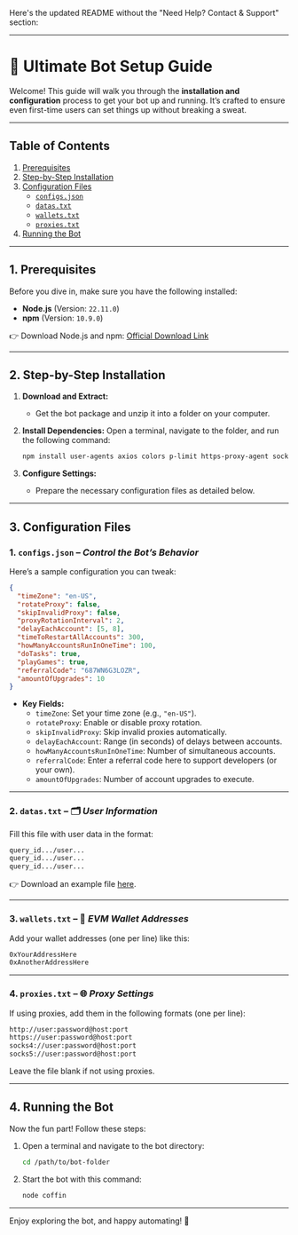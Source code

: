 Here's the updated README without the "Need Help? Contact & Support" section:

---

# 🚀 **Ultimate Bot Setup Guide**

Welcome! This guide will walk you through the **installation and configuration** process to get your bot up and running. It’s crafted to ensure even first-time users can set things up without breaking a sweat.

---

## **Table of Contents**

1. [Prerequisites](#prerequisites)
2. [Step-by-Step Installation](#step-by-step-installation)
3. [Configuration Files](#configuration-files)
   - [`configs.json`](#1-configsjson)
   - [`datas.txt`](#2-datastxt)
   - [`wallets.txt`](#3-walletstxt)
   - [`proxies.txt`](#4-proxiestxt)
4. [Running the Bot](#running-the-bot)

---

## **1. Prerequisites**

Before you dive in, make sure you have the following installed:

- **Node.js** (Version: `22.11.0`)
- **npm** (Version: `10.9.0`)

👉 Download Node.js and npm: [Official Download Link](https://nodejs.org)

---

## **2. Step-by-Step Installation**

1. **Download and Extract:**
   - Get the bot package and unzip it into a folder on your computer.

2. **Install Dependencies:**
   Open a terminal, navigate to the folder, and run the following command:

   ```bash
   npm install user-agents axios colors p-limit https-proxy-agent socks-proxy-agent crypto-js ws uuid xlsx readline-sync
   ```

3. **Configure Settings:**
   - Prepare the necessary configuration files as detailed below.

---

## **3. Configuration Files**

### **1. `configs.json`** – *Control the Bot’s Behavior*

Here’s a sample configuration you can tweak:

```json
{
  "timeZone": "en-US",
  "rotateProxy": false,
  "skipInvalidProxy": false,
  "proxyRotationInterval": 2,
  "delayEachAccount": [5, 8],
  "timeToRestartAllAccounts": 300,
  "howManyAccountsRunInOneTime": 100,
  "doTasks": true,
  "playGames": true,
  "referralCode": "687WN6G3LOZR",
  "amountOfUpgrades": 10
}
```

- **Key Fields:**
  - `timeZone`: Set your time zone (e.g., `"en-US"`).
  - `rotateProxy`: Enable or disable proxy rotation.
  - `skipInvalidProxy`: Skip invalid proxies automatically.
  - `delayEachAccount`: Range (in seconds) of delays between accounts.
  - `howManyAccountsRunInOneTime`: Number of simultaneous accounts.
  - `referralCode`: Enter a referral code here to support developers (or your own).
  - `amountOfUpgrades`: Number of account upgrades to execute.

---

### **2. `datas.txt`** – 🗂️ *User Information*

Fill this file with user data in the format:

```txt
query_id.../user...
query_id.../user...
query_id.../user...
```

👉 Download an example file [here](https://t.me/KeoAirDropFreeNe/257/6879).

---

### **3. `wallets.txt`** – 💼 *EVM Wallet Addresses*

Add your wallet addresses (one per line) like this:

```txt
0xYourAddressHere
0xAnotherAddressHere
```

---

### **4. `proxies.txt`** – 🌐 *Proxy Settings*

If using proxies, add them in the following formats (one per line):

```txt
http://user:password@host:port
https://user:password@host:port
socks4://user:password@host:port
socks5://user:password@host:port
```

Leave the file blank if not using proxies.

---

## **4. Running the Bot**

Now the fun part! Follow these steps:

1. Open a terminal and navigate to the bot directory:

   ```bash
   cd /path/to/bot-folder
   ```

2. Start the bot with this command:

   ```bash
   node coffin
   ```

---

Enjoy exploring the bot, and happy automating! 🚀
